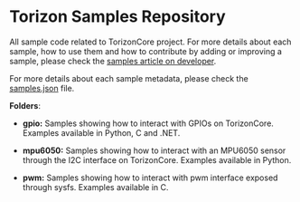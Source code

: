# Torizon Samples Repository

All sample code related to TorizonCore project. For more details about each
sample, how to use them and how to contribute by adding or improving a 
sample, please check the [samples article on developer](https://developer.toradex.com/torizon/application-development/torizon-samples-repository).

For more details about each sample metadata, please check the [samples.json](samples.json) file.

**Folders**:

- **gpio:**
  Samples showing how to interact with GPIOs on TorizonCore.
  Examples available in Python, C and .NET.

- **mpu6050:**
  Samples showing how to interact with an MPU6050 sensor through the I2C interface on TorizonCore.
  Examples available in Python.

- **pwm:**
  Samples showing how to interact with pwm interface exposed through sysfs.
  Examples available in C.